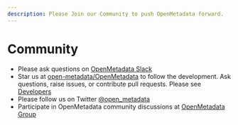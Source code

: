```yaml
---
description: Please Join our Community to push OpenMetadata forward.
---
```


# Community

* Please ask questions on [OpenMetadata Slack](https://github.com/open-metadata/OpenMetadata/blob/21d6fd9b24cc49968e7f23154d286271205f4fca/docs/open-source-community/community.md)
* Star us at [open-metadata/OpenMetadata](https://github.com/open-metadata/OpenMetadata) to follow the development. Ask questions, raise issues, or contribute pull requests. Please see [Developers](https://github.com/open-metadata/OpenMetadata/blob/main/docs/open-source-community/developer/README.md)
* Please follow us on Twitter [@open\_metadata](https://twitter.com/open_metadata)
* Participate in OpenMetadata community discussions at [OpenMetadata Group](https://groups.google.com/g/openmetadata-users)



